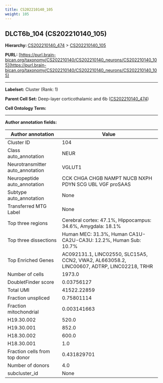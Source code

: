 ```yaml
---
title: CS202210140_105
weight: 105
---
```

## DLCT6b_104 (CS202210140_105)
<b>Hierarchy: </b>
[CS202210140_474](../CS202210140_474) >
[CS202210140_105](../CS202210140_105)

**PURL:** [https://purl.brain-bican.org/taxonomy/CS202210140/CS202210140_neurons/CS202210140_105](https://purl.brain-bican.org/taxonomy/CS202210140/CS202210140_neurons/CS202210140_105)

---


**Labelset:** Cluster (Rank: 1)

**Parent Cell Set:** Deep-layer corticothalamic and 6b ([CS202210140_474](../CS202210140_474))



**Cell Ontology Term:** 

[MARKER GENES.]: #


---

[TRANSFERRED ANNOTATIONS.]: #


[AUTHOR ANNOTATION FIELDS.]: #


**Author annotation fields:**

| Author annotation | Value |
|-------------------|-------|
|Cluster ID|104|
|Class auto_annotation|NEUR|
|Neurotransmitter auto_annotation|VGLUT1|
|Neuropeptide auto_annotation|CCK CHGA CHGB NAMPT NUCB NXPH PDYN SCG UBL VGF proSAAS|
|Subtype auto_annotation|None|
|Transferred MTG Label|None|
|Top three regions|Cerebral cortex: 47.1%, Hippocampus: 34.6%, Amygdala: 18.1%|
|Top three dissections|Human MEC: 31.3%, Human CA1U-CA2U-CA3U: 12.2%, Human Sub: 10.7%|
|Top Enriched Genes|AC092131.1, LINC02550, SLC15A5, CCN2, VWA2, AL663058.2, LINC00607, ADTRP, LINC02218, TRHR|
|Number of cells|1973.0|
|DoubletFinder score|0.03756127|
|Total UMI|41522.22859|
|Fraction unspliced|0.75801114|
|Fraction mitochondrial|0.003141663|
|H19.30.002|520.0|
|H19.30.001|852.0|
|H18.30.002|600.0|
|H18.30.001|1.0|
|Fraction cells from top donor|0.431829701|
|Number of donors|4.0|
|subcluster_id|None|
